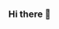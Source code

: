<!--
**wolverinevic/wolverinevic** is a ✨ _special_ ✨ repository because its `README.md` (this file) appears on your GitHub profile.

Here are some ideas to get you started:

- 🔭 I’m currently working on ...
- 🌱 I’m currently learning ...
- 👯 I’m looking to collaborate on ...
- 🤔 I’m looking for help with ...
- 💬 Ask me about ...
- 📫 How to reach me: ...
- 😄 Pronouns: ...
- ⚡ Fun fact: ...
-->
### Hi there 👋 

<!--
[![Top Langs](https://github-readme-stats.vercel.app/api/top-langs/?username=vtiag0&layout=pie)](https://github.com/vtiag0/github-readme-stats)
-->

<!-- TO DO: add more details about me later -->
